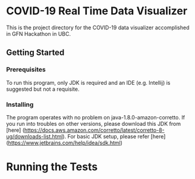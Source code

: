 # COVID-19 Real Time Data Visualizer
This is the project directory for the COVID-19 data visualizer accomplished in GFN Hackathon in UBC.

## Getting Started

### Prerequisites
To run this program, only JDK is required and an IDE (e.g. Intellij) is suggested but not a requisite.

### Installing
The program operates with no problem on java-1.8.0-amazon-corretto. If you run into troubles on other versions, please download this JDK from [here] (https://docs.aws.amazon.com/corretto/latest/corretto-8-ug/downloads-list.html). For basic JDK setup, please refer [here] (https://www.jetbrains.com/help/idea/sdk.html)

# Running the Tests
